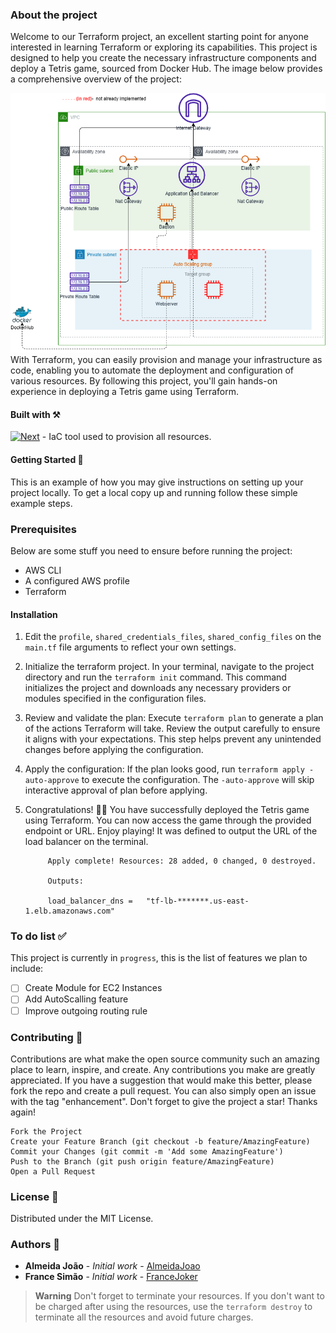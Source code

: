 
### About the project
Welcome to our Terraform project, an excellent starting point for anyone interested in learning Terraform or exploring its capabilities. This project is designed to help you create the necessary infrastructure components and deploy a Tetris game, sourced from Docker Hub.
The image below provides a comprehensive overview of the project:

![Architecture](/images/architecture.png)
With Terraform, you can easily provision and manage your infrastructure as code, enabling you to automate the deployment and configuration of various resources. By following this project, you'll gain hands-on experience in deploying a Tetris game using Terraform.

#### Built with ⚒️
[![Next][Next.js]][Next-url] - IaC tool used to provision all resources. 

#### Getting Started 🫣
This is an example of how you may give instructions on setting up your project locally. To get a local copy up and running follow these simple example steps.

### Prerequisites
Below are some stuff you need to ensure before running the project:
* AWS CLI
* A configured AWS profile 
* Terraform

#### Installation
1. Edit the `profile`, `shared_credentials_files`, `shared_config_files` on the `main.tf` file arguments to reflect your own settings.
2. Initialize the terraform project. In your terminal, navigate to the project directory and run the `terraform init` command. This command initializes the project and downloads any necessary providers or modules specified in the configuration files.
3. Review and validate the plan: Execute `terraform plan` to generate a plan of the actions Terraform will take. Review the output carefully to ensure it aligns with your expectations. This step helps prevent any unintended changes before applying the configuration.
4. Apply the configuration: If the plan looks good, run `terraform apply -auto-approve` to execute the configuration. The `-auto-approve` will skip interactive approval of plan before applying.
5. Congratulations! 🎉🎊 You have successfully deployed the Tetris game using Terraform. You can now access the game through the provided endpoint or URL. Enjoy playing! 
It was defined to output the URL of the load balancer on the terminal. 
       
            Apply complete! Resources: 28 added, 0 changed, 0 destroyed.

            Outputs:

            load_balancer_dns =   "tf-lb-*******.us-east-1.elb.amazonaws.com"
     
 ### To do list ✅
 This project is currently in `progress`, this is the list of features we plan to include:
 - [ ] Create Module for EC2 Instances
 - [ ] Add AutoScalling feature
 - [ ] Improve outgoing routing rule 

### Contributing 🤝
Contributions are what make the open source community such an amazing place to learn, inspire, and create. Any contributions you make are greatly appreciated.
If you have a suggestion that would make this better, please fork the repo and create a pull request. You can also simply open an issue with the tag "enhancement". Don't forget to give the project a star! Thanks again!

    Fork the Project
    Create your Feature Branch (git checkout -b feature/AmazingFeature)
    Commit your Changes (git commit -m 'Add some AmazingFeature')
    Push to the Branch (git push origin feature/AmazingFeature)
    Open a Pull Request

### License 🪪
Distributed under the MIT License. 
  
### Authors 🤼
* **Almeida João** - *Initial work* - [AlmeidaJoao](https://github.com/AlmeidaJoao) 
* **France Simão** - *Initial work* - [FranceJoker](https://github.com/FranceJoker)

> **Warning**
> Don't forget to terminate your resources.
> If you don't want to be charged after using the resources, use the `terraform destroy` to terminate all the resources and avoid future charges. 
    
[Next.js]: https://www.terraform.io/favicon.ico
[Next-url]: https://www.terraform.io/
